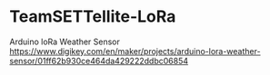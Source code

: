 # TeamSETTellite-LoRa
Arduino loRa Weather Sensor https://www.digikey.com/en/maker/projects/arduino-lora-weather-sensor/01ff62b930ce464da429222ddbc06854
